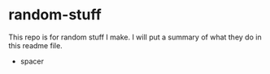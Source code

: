 # random-stuff

This repo is for random stuff I make. I will put a summary of what they do in this readme file.

- spacer 